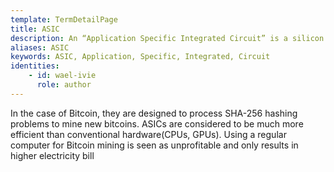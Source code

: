 ```yaml
---
template: TermDetailPage
title: ASIC
description: An “Application Specific Integrated Circuit” is a silicon chip specifically designed to do a single task.
aliases: ASIC
keywords: ASIC, Application, Specific, Integrated, Circuit
identities: 
    - id: wael-ivie
      role: author
---
```


In the case of Bitcoin, they are designed to process SHA-256 hashing problems to mine new bitcoins. ASICs are considered to be much more efficient than conventional hardware(CPUs, GPUs). Using a regular computer for Bitcoin mining is seen as unprofitable and only results in higher electricity bill
